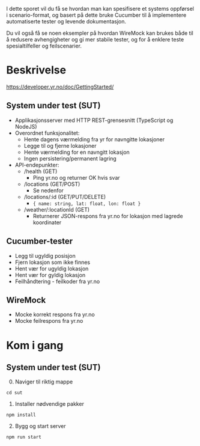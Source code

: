 I dette sporet vil du få se hvordan man kan spesifisere et systems oppførsel i scenario-format, og basert på dette bruke Cucumber til å implementere automatiserte tester og levende dokumentasjon.

Du vil også få se noen eksempler på hvordan WireMock kan brukes både til å redusere avhengigheter og gi mer stabile tester, og for å enklere teste spesialtilfeller og feilscenarier.

# Beskrivelse

https://developer.yr.no/doc/GettingStarted/

## System under test (SUT)

* Applikasjonsserver med HTTP REST-grensesnitt (TypeScript og NodeJS)
* Overordnet funksjonalitet:
    * Hente dagens værmelding fra yr for navngitte lokasjoner
    * Legge til og fjerne lokasjoner
    * Hente værmelding for en navngitt lokasjon
    * Ingen persistering/permanent lagring
* API-endepunkter:
    * /health (GET)
        * Ping yr.no og returner OK hvis svar
    * /locations (GET/POST)
        * Se nedenfor
    * /locations/:id (GET/PUT/DELETE)
        * `{ name: string, lat: float, lon: float }`
    * /weather/:locationId (GET)
        * Returnerer JSON-respons fra yr.no for lokasjon med lagrede koordinater

## Cucumber-tester
* Legg til ugyldig posisjon
* Fjern lokasjon som ikke finnes
* Hent vær for ugyldig lokasjon
* Hent vær for gyldig lokasjon
* Feilhåndtering - feilkoder fra yr.no

## WireMock
* Mocke korrekt respons fra yr.no
* Mocke feilrespons fra yr.no


# Kom i gang

## System under test (SUT)
0. Naviger til riktig mappe
```
cd sut
```
1. Installer nødvendige pakker
```
npm install
```
2. Bygg og start server
```
npm run start
```
